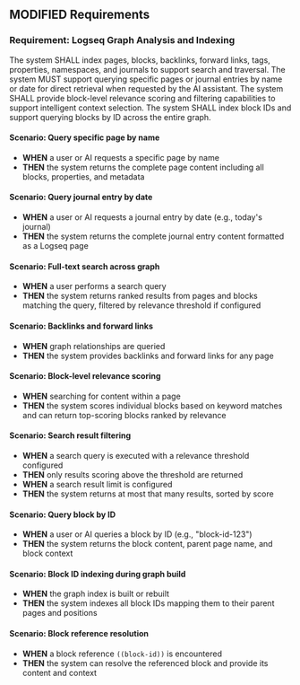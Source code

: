 ## MODIFIED Requirements

### Requirement: Logseq Graph Analysis and Indexing
The system SHALL index pages, blocks, backlinks, forward links, tags, properties, namespaces, and journals to support search and traversal. The system MUST support querying specific pages or journal entries by name or date for direct retrieval when requested by the AI assistant. The system SHALL provide block-level relevance scoring and filtering capabilities to support intelligent context selection. The system SHALL index block IDs and support querying blocks by ID across the entire graph.

#### Scenario: Query specific page by name
- **WHEN** a user or AI requests a specific page by name
- **THEN** the system returns the complete page content including all blocks, properties, and metadata

#### Scenario: Query journal entry by date
- **WHEN** a user or AI requests a journal entry by date (e.g., today's journal)
- **THEN** the system returns the complete journal entry content formatted as a Logseq page

#### Scenario: Full-text search across graph
- **WHEN** a user performs a search query
- **THEN** the system returns ranked results from pages and blocks matching the query, filtered by relevance threshold if configured

#### Scenario: Backlinks and forward links
- **WHEN** graph relationships are queried
- **THEN** the system provides backlinks and forward links for any page

#### Scenario: Block-level relevance scoring
- **WHEN** searching for content within a page
- **THEN** the system scores individual blocks based on keyword matches and can return top-scoring blocks ranked by relevance

#### Scenario: Search result filtering
- **WHEN** a search query is executed with a relevance threshold configured
- **THEN** only results scoring above the threshold are returned
- **WHEN** a search result limit is configured
- **THEN** the system returns at most that many results, sorted by score

#### Scenario: Query block by ID
- **WHEN** a user or AI queries a block by ID (e.g., "block-id-123")
- **THEN** the system returns the block content, parent page name, and block context

#### Scenario: Block ID indexing during graph build
- **WHEN** the graph index is built or rebuilt
- **THEN** the system indexes all block IDs mapping them to their parent pages and positions

#### Scenario: Block reference resolution
- **WHEN** a block reference `((block-id))` is encountered
- **THEN** the system can resolve the referenced block and provide its content and context

